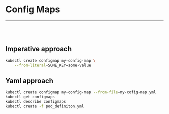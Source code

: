 # Config Maps
<hr/><br/><br/>

## Imperative approach
```bash
kubectl create configmap my-config-map \
    --from-literal=SOME_KEY=some-value
```


## Yaml approach

```bash
kubectl create configmap my-config-map --from-file=my-cofig-map.yml
kubectl get configmaps
kubectl describe configmaps
kubectl create -f pod_definiton.yml
```

